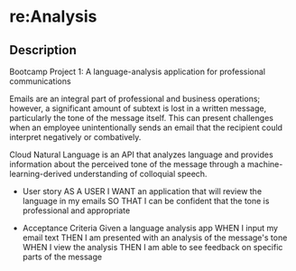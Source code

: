 # re:Analysis

## Description

Bootcamp Project 1: A language-analysis application for professional communications

Emails are an integral part of professional and business operations; however, a significant amount of subtext is lost in a written message, particularly the tone of the message itself. This can present challenges when an employee unintentionally sends an email that the recipient could interpret negatively or combatively.

Cloud Natural Language is an API that analyzes language and provides information about the perceived tone of the message through a machine-learning-derived understanding of colloquial speech.

* User story
AS A USER
I WANT an application that will review the language in my emails
SO THAT I can be confident that the tone is professional and appropriate

* Acceptance Criteria
Given a language analysis app
WHEN I input my email text
THEN I am presented with an analysis of the message's tone
WHEN I view the analysis
THEN I am able to see feedback on specific parts of the message